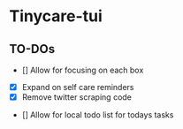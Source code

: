 # Tinycare-tui

## TO-DOs
- [] Allow for focusing on each box
- [x] Expand on self care reminders
- [x] Remove twitter scraping code
- [] Allow for local todo list for todays tasks
